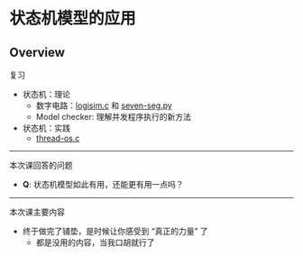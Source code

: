 # 状态机模型的应用

## Overview

复习

- 状态机：理论
    - 数字电路：[logisim.c](http://jyywiki.cn/pages/OS/2022/demos/logisim.c) 和 [seven-seg.py](http://jyywiki.cn/pages/OS/2022/demos/seven-seg.py)
    - Model checker: 理解并发程序执行的新方法
- 状态机：实践
    - [thread-os.c](http://jyywiki.cn/pages/OS/2022/demos/thread-os.c)

------

本次课回答的问题

- **Q**: 状态机模型如此有用，还能更有用一点吗？

------

本次课主要内容

- 终于做完了铺垫，是时候让你感受到 “真正的力量” 了
    - 都是没用的内容，当我口胡就行了